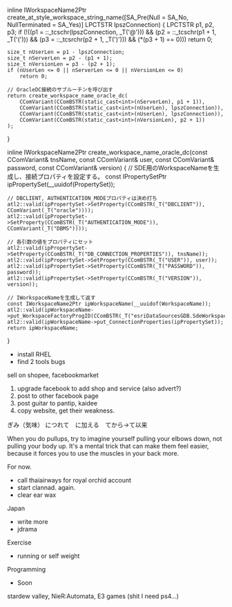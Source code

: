 inline IWorkspaceName2Ptr create_at_style_workspace_string_name([SA_Pre(Null = SA_No, NullTerminated = SA_Yes)] LPCTSTR lpszConnection)
{
	LPCTSTR p1, p2, p3;
	if (!((p1 = ::_tcschr(lpszConnection, _T('@'))) && (p2 = ::_tcschr(p1 + 1, _T('('))) && (p3 = ::_tcsrchr(p2 + 1, _T(')'))) && (*(p3 + 1) == 0)))
		return 0;

	size_t nUserLen = p1 - lpszConnection;
	size_t nServerLen = p2 - (p1 + 1);
	size_t nVersionLen = p3 - (p2 + 1);
	if (nUserLen <= 0 || nServerLen <= 0 || nVersionLen <= 0)
		return 0;

	// OracleDC接続のサブルーチンを呼び出す
	return create_workspace_name_oracle_dc(
		CComVariant(CComBSTR(static_cast<int>(nServerLen), p1 + 1)),
		CComVariant(CComBSTR(static_cast<int>(nUserLen), lpszConnection)),
		CComVariant(CComBSTR(static_cast<int>(nUserLen), lpszConnection)),
		CComVariant(CComBSTR(static_cast<int>(nVersionLen), p2 + 1))
	);
}

inline IWorkspaceName2Ptr create_workspace_name_oracle_dc(const CComVariant& tnsName, const CComVariant& user, const CComVariant& password, const CComVariant& version)
{
	// SDE用のWorkspaceNameを生成し、接続プロパティを設定する。
	const IPropertySetPtr ipPropertySet(__uuidof(PropertySet));

	// DBCLIENT, AUTHENTICATION_MODEプロパティは決め打ち
	atl2::valid(ipPropertySet->SetProperty(CComBSTR(_T("DBCLIENT")), CComVariant(_T("oracle"))));
	atl2::valid(ipPropertySet->SetProperty(CComBSTR(_T("AUTHENTICATION_MODE")), CComVariant(_T("DBMS"))));

	// 各引数の値をプロパティにセット
	atl2::valid(ipPropertySet->SetProperty(CComBSTR(_T("DB_CONNECTION_PROPERTIES")), tnsName));
	atl2::valid(ipPropertySet->SetProperty(CComBSTR(_T("USER")), user));
	atl2::valid(ipPropertySet->SetProperty(CComBSTR(_T("PASSWORD")), password));
	atl2::valid(ipPropertySet->SetProperty(CComBSTR(_T("VERSION")), version));

	// IWorkspaceNameを生成して返す
	const IWorkspaceName2Ptr ipWorkspaceName(__uuidof(WorkspaceName));
	atl2::valid(ipWorkspaceName->put_WorkspaceFactoryProgID(CComBSTR(_T("esriDataSourcesGDB.SdeWorkspaceFactory"))));
	atl2::valid(ipWorkspaceName->put_ConnectionProperties(ipPropertySet));
	return ipWorkspaceName;
}

- install RHEL
- find 2 tools bugs

sell on shopee, facebookmarket


1. upgrade facebook to add shop and service (also advert?)
2. post to other facebook page
3. post guitar to pantip, kaidee
4. copy website, get their weakness.


ぎみ（気味） につれて　に加える　てから→て以来

When you do pullups, try to imagine yourself pulling your elbows down, not pulling your body up. It's a mental trick that can make them feel easier, because it forces you to use the muscles in your back more.

For now.
- call thaiairways for royal orchid account
- start clannad. again.
- clear ear wax

Japan
- write more
- jdrama

Exercise
- running or self weight

Programming
- Soon

stardew valley, 
NieR:Automata,
E3 games (shit I need ps4...)


